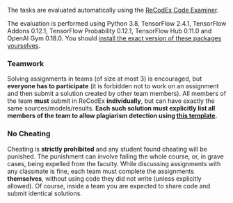 The tasks are evaluated automatically using the
[ReCodEx Code Examiner](https://recodex.mff.cuni.cz/).

The evaluation is performed using Python 3.8, TensorFlow 2.4.1, TensorFlow
Addons 0.12.1, TensorFlow Probability 0.12.1, TensorFlow Hub 0.11.0 and OpenAI
Gym 0.18.0. You should
[install the exact version of these packages yourselves](#faq_install).

### Teamwork

Solving assignments in teams (of size at most 3) is encouraged, but **everyone has to
participate** (it is forbidden not to work on an assignment and then submit
a solution created by other team members). All members of the team
**must** submit in ReCodEx **individually**, but can have exactly the same
sources/models/results. **Each such solution must explicitly list all
members of the team to allow plagiarism detection using
[this template](https://github.com/ufal/npfl114/tree/master/labs/team_description.py).**

### No Cheating

Cheating is **strictly prohibited** and any student found cheating will be punished.
The punishment can involve failing the whole course, or, in grave cases, being
expelled from the faculty. While discussing assignments with any classmate is fine,
each team must complete the assignments **themselves**, without using code they did not
write (unless explicitly allowed). Of course, inside a team you are expected to
share code and submit identical solutions.
